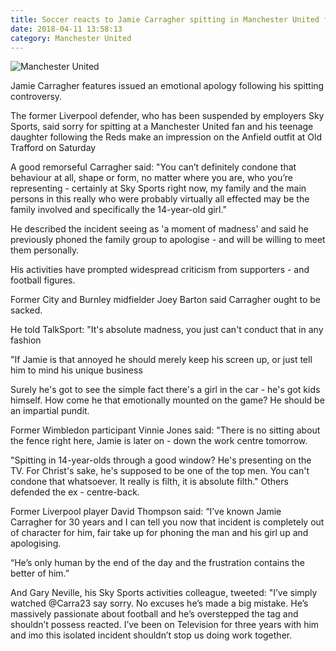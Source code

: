 ```yaml
---
title: Soccer reacts to Jamie Carragher spitting in Manchester United fan
date: 2018-04-11 13:58:13
category: Manchester United
---
```


![Manchester United](https://www.defendersofsteel.net/content/images/5.jpg)

Jamie Carragher features issued an emotional apology following his spitting controversy.

The former Liverpool defender, who has been suspended by employers Sky Sports, said sorry for spitting at a Manchester United fan and his teenage daughter following the Reds make an impression on the Anfield outfit at Old Trafford on Saturday

A good remorseful Carragher said: "You can’t definitely condone that behaviour at all, shape or form, no matter where you are, who you’re representing - certainly at Sky Sports right now, my family and the main persons in this really who were probably virtually all effected may be the family involved and specifically the 14-year-old girl."

He described the incident seeing as 'a moment of madness' and said he previously phoned the family group to apologise - and will be willing to meet them personally.

His activities have prompted widespread criticism from supporters - and football figures.

Former City and Burnley midfielder Joey Barton said Carragher ought to be sacked.

He told TalkSport: "It's absolute madness, you just can't conduct that in any fashion

"If Jamie is that annoyed he should merely keep his screen up, or just tell him to mind his unique business

Surely he's got to see the simple fact there's a girl in the car - he's got kids himself. How come he that emotionally mounted on the game? He should be an impartial pundit.

Former Wimbledon participant Vinnie Jones said: "There is no sitting about the fence right here, Jamie is later on - down the work centre tomorrow.

"Spitting in 14-year-olds through a good window? He's presenting on the TV. For Christ's sake, he's supposed to be one of the top men.
You can't condone that whatsoever. It really is filth, it is absolute filth." Others defended the ex - centre-back.

Former Liverpool player David Thompson said: “I’ve known Jamie Carragher for 30 years and I can tell you now that incident is completely out of character for him, fair take up for phoning the man and his girl up and apologising.

“He’s only human by the end of the day and the frustration contains the better of him.”

And Gary Neville, his Sky Sports activities colleague, tweeted: "I’ve simply watched @Carra23 say sorry. No excuses he’s made a big mistake.
He’s massively passionate about football and he’s overstepped the tag and shouldn’t possess reacted. I’ve been on Television for three years with him and imo this isolated incident shouldn’t stop us doing work together.
